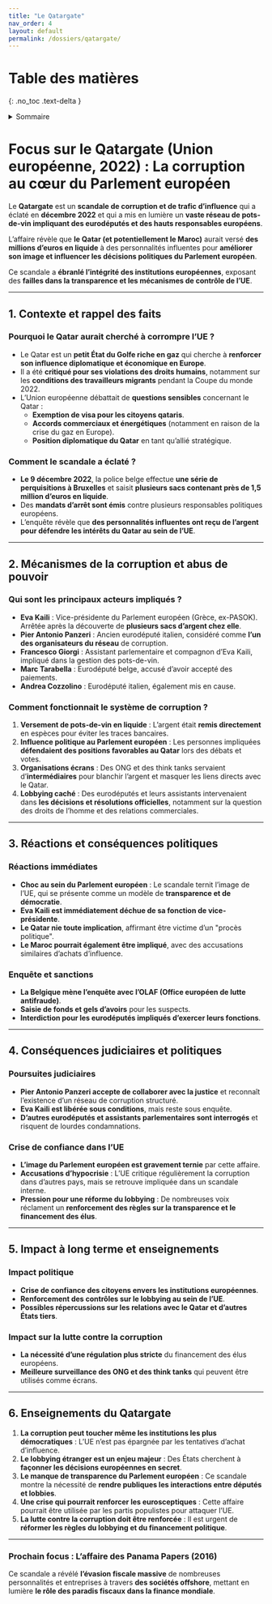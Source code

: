 ```yaml
---
title: "Le Qatargate"
nav_order: 4
layout: default
permalink: /dossiers/qatargate/
---
```


# Table des matières
{: .no_toc .text-delta }

<details markdown="block">
  <summary>Sommaire</summary>
  {: .text-delta }

1. Sommaire
{:toc}
</details>


# **Focus sur le Qatargate (Union européenne, 2022) : La corruption au cœur du Parlement européen**

Le **Qatargate** est un **scandale de corruption et de trafic d’influence** qui a éclaté en **décembre 2022** et qui a mis en lumière un **vaste réseau de pots-de-vin impliquant des eurodéputés et des hauts responsables européens**.

L’affaire révèle que **le Qatar (et potentiellement le Maroc)** aurait versé **des millions d’euros en liquide** à des personnalités influentes pour **améliorer son image et influencer les décisions politiques du Parlement européen**.

Ce scandale a **ébranlé l’intégrité des institutions européennes**, exposant des **failles dans la transparence et les mécanismes de contrôle de l’UE**.

---

## **1. Contexte et rappel des faits**

### **Pourquoi le Qatar aurait cherché à corrompre l’UE ?**

- Le Qatar est un **petit État du Golfe riche en gaz** qui cherche à **renforcer son influence diplomatique et économique en Europe**.
- Il a été **critiqué pour ses violations des droits humains**, notamment sur les **conditions des travailleurs migrants** pendant la Coupe du monde 2022.
- L’Union européenne débattait de **questions sensibles** concernant le Qatar :
    - **Exemption de visa pour les citoyens qataris**.
    - **Accords commerciaux et énergétiques** (notamment en raison de la crise du gaz en Europe).
    - **Position diplomatique du Qatar** en tant qu’allié stratégique.

### **Comment le scandale a éclaté ?**

- **Le 9 décembre 2022**, la police belge effectue **une série de perquisitions à Bruxelles** et saisit **plusieurs sacs contenant près de 1,5 million d’euros en liquide**.
- Des **mandats d’arrêt sont émis** contre plusieurs responsables politiques européens.
- L’enquête révèle que **des personnalités influentes ont reçu de l’argent pour défendre les intérêts du Qatar au sein de l’UE**.

---

## **2. Mécanismes de la corruption et abus de pouvoir**

### **Qui sont les principaux acteurs impliqués ?**

- **Eva Kaili** : Vice-présidente du Parlement européen (Grèce, ex-PASOK). Arrêtée après la découverte de **plusieurs sacs d’argent chez elle**.
- **Pier Antonio Panzeri** : Ancien eurodéputé italien, considéré comme **l’un des organisateurs du réseau** de corruption.
- **Francesco Giorgi** : Assistant parlementaire et compagnon d’Eva Kaili, impliqué dans la gestion des pots-de-vin.
- **Marc Tarabella** : Eurodéputé belge, accusé d’avoir accepté des paiements.
- **Andrea Cozzolino** : Eurodéputé italien, également mis en cause.

### **Comment fonctionnait le système de corruption ?**

1. **Versement de pots-de-vin en liquide** : L’argent était **remis directement** en espèces pour éviter les traces bancaires.
2. **Influence politique au Parlement européen** : Les personnes impliquées **défendaient des positions favorables au Qatar** lors des débats et votes.
3. **Organisations écrans** : Des ONG et des think tanks servaient d’**intermédiaires** pour blanchir l’argent et masquer les liens directs avec le Qatar.
4. **Lobbying caché** : Des eurodéputés et leurs assistants intervenaient dans **les décisions et résolutions officielles**, notamment sur la question des droits de l’homme et des relations commerciales.

---

## **3. Réactions et conséquences politiques**

### **Réactions immédiates**

- **Choc au sein du Parlement européen** : Le scandale ternit l’image de l’UE, qui se présente comme un modèle de **transparence et de démocratie**.
- **Eva Kaili est immédiatement déchue de sa fonction de vice-présidente**.
- **Le Qatar nie toute implication**, affirmant être victime d’un "procès politique".
- **Le Maroc pourrait également être impliqué**, avec des accusations similaires d’achats d’influence.

### **Enquête et sanctions**

- **La Belgique mène l’enquête avec l’OLAF (Office européen de lutte antifraude)**.
- **Saisie de fonds et gels d’avoirs** pour les suspects.
- **Interdiction pour les eurodéputés impliqués d’exercer leurs fonctions**.

---

## **4. Conséquences judiciaires et politiques**

### **Poursuites judiciaires**

- **Pier Antonio Panzeri accepte de collaborer avec la justice** et reconnaît l’existence d’un réseau de corruption structuré.
- **Eva Kaili est libérée sous conditions**, mais reste sous enquête.
- **D’autres eurodéputés et assistants parlementaires sont interrogés** et risquent de lourdes condamnations.

### **Crise de confiance dans l’UE**

- **L’image du Parlement européen est gravement ternie** par cette affaire.
- **Accusations d’hypocrisie** : L’UE critique régulièrement la corruption dans d’autres pays, mais se retrouve impliquée dans un scandale interne.
- **Pression pour une réforme du lobbying** : De nombreuses voix réclament un **renforcement des règles sur la transparence et le financement des élus**.

---

## **5. Impact à long terme et enseignements**

### **Impact politique**

- **Crise de confiance des citoyens envers les institutions européennes**.
- **Renforcement des contrôles sur le lobbying au sein de l’UE**.
- **Possibles répercussions sur les relations avec le Qatar et d’autres États tiers**.

### **Impact sur la lutte contre la corruption**

- **La nécessité d’une régulation plus stricte** du financement des élus européens.
- **Meilleure surveillance des ONG et des think tanks** qui peuvent être utilisés comme écrans.

---

## **6. Enseignements du Qatargate**

1. **La corruption peut toucher même les institutions les plus démocratiques** : L’UE n’est pas épargnée par les tentatives d’achat d’influence.
2. **Le lobbying étranger est un enjeu majeur** : Des États cherchent à **façonner les décisions européennes en secret**.
3. **Le manque de transparence du Parlement européen** : Ce scandale montre la nécessité de **rendre publiques les interactions entre députés et lobbies**.
4. **Une crise qui pourrait renforcer les eurosceptiques** : Cette affaire pourrait être utilisée par les partis populistes pour attaquer l’UE.
5. **La lutte contre la corruption doit être renforcée** : Il est urgent de **réformer les règles du lobbying et du financement politique**.

---

### **Prochain focus : L’affaire des Panama Papers (2016)**

Ce scandale a révélé **l’évasion fiscale massive** de nombreuses personnalités et entreprises à travers **des sociétés offshore**, mettant en lumière **le rôle des paradis fiscaux dans la finance mondiale**.
